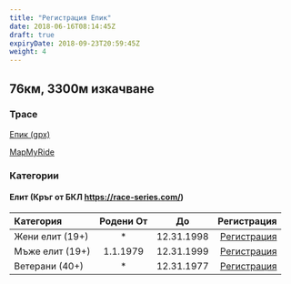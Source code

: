 ```yaml
---
title: "Регистрация Епик"
date: 2018-06-16T08:14:45Z
draft: true
expiryDate: 2018-09-23T20:59:45Z
weight: 4
---
```


## 76км, 3300м изкачване
### Трасе  
[Епик (gpx)](https://drive.google.com/open?id=174corZb-OmA-8nSKEjw_8PGl8BZM7Q04)

[MapMyRide](https://www.mapmyride.com/routes/view/2049206296)


### Категории

#### Елит (Кръг от БКЛ https://race-series.com/)
| Категория         | Родени От |      До   | Регистрация
:-----------------|:---------:|:---------:|------------:
 Жени елит (19+)  |     *     | 12.31.1998| [Регистрация](http://www.veloclubmammut.com/murgash-epic-reg)
 Мъже елит (19+)  | 1.1.1979  | 12.31.1999| [Регистрация](http://www.veloclubmammut.com/murgash-epic-reg)
 Ветерани  (40+)  |     *     | 12.31.1977| [Регистрация](http://www.veloclubmammut.com/murgash-epic-reg)

